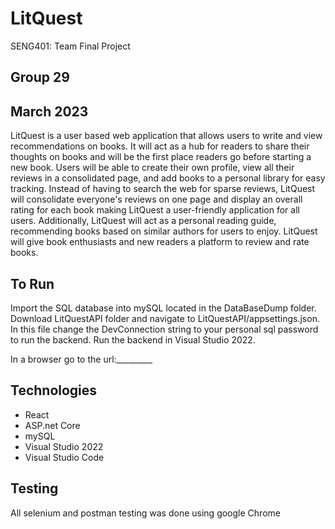 # LitQuest
SENG401: Team Final Project

## Group 29
## March 2023

LitQuest is a user based web application that allows users to write and view recommendations on books. It will act as a hub for readers to share their thoughts on books and will be the first place readers go before starting a new book. Users will be able to create their own profile, view all their reviews in a consolidated page, and add books to a personal library for easy tracking. Instead of having to search the web for sparse reviews, LitQuest will consolidate everyone's reviews on one page and display an overall rating for each book making LitQuest a user-friendly application for all users. Additionally, LitQuest will act as a personal reading guide, recommending books based on similar authors for users to enjoy. LitQuest will give book enthusiasts and new readers a platform to review and rate books.

## To Run
Import the SQL database into mySQL located in the DataBaseDump folder.
Download LitQuestAPI folder and navigate to LitQuestAPI/appsettings.json. In this file change the DevConnection string to your personal sql password to run the backend.
Run the backend in Visual Studio 2022.

In a browser go to the url:_________

## Technologies
- React
- ASP.net Core
- mySQL
- Visual Studio 2022
- Visual Studio Code

## Testing
All selenium and postman testing was done using google Chrome
